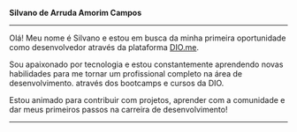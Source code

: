 **Silvano de Arruda Amorim Campos**

---

Olá! Meu nome é Silvano e estou em busca da minha primeira oportunidade como desenvolvedor através da plataforma [DIO.me](https://www.dio.me). 

Sou apaixonado por tecnologia e estou constantemente aprendendo novas habilidades para me tornar um profissional completo na área de desenvolvimento. através dos bootcamps e cursos da DIO.

Estou animado para contribuir com projetos, aprender com a comunidade e dar meus primeiros passos na carreira de desenvolvimento!

---

